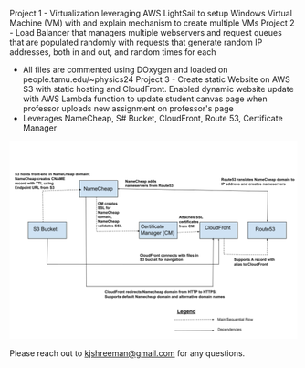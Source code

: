 Project 1 - Virtualization leveraging AWS LightSail to setup Windows Virtual Machine (VM) with  and explain mechanism to create multiple VMs
Project 2 - Load Balancer that managers multiple webservers and request queues that are populated randomly with requests that generate random IP addresses, both in and out, and random times for each
  * All files are commented using DOxygen and loaded on people.tamu.edu/~physics24
Project 3 - Create static Website on AWS S3 with static hosting and CloudFront. Enabled dynamic website update with AWS Lambda function to update student canvas page when professor uploads new assignment on professor's page 
  * Leverages NameCheap, S# Bucket, CloudFront, Route 53, Certificate Manager

![Project 3 Diagram](https://github.com/Shreeman24/Cloud_Computing/blob/main/CSCE%20412%20Project%203%20FlowChart.png)

Please reach out to kjshreeman@gmail.com for any questions.



